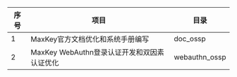 | 序号 | 项目                            | 目录            |
|----|-------------------------------|---------------|
| 1  | MaxKey官方文档优化和系统手册编写           | doc_ossp      |
| 2  | MaxKey WebAuthn登录认证开发和双因素认证优化 | webauthn_ossp |

